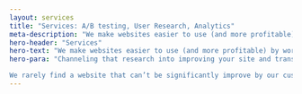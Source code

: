 ```yaml
---
layout: services
title: "Services: A/B testing, User Research, Analytics"
meta-description: "We make websites easier to use (and more profitable) by working hard to understand the people who use them"
hero-header: "Services"
hero-text: "We make websites easier to use (and more profitable) by working hard to understand the people who use them"
hero-para: "Channeling that research into improving your site and transforming it a lean, mean conversion machine by running validated experiments at scale.

We rarely find a website that can’t be significantly improve by our customer centric, data driven approach."
---
```


